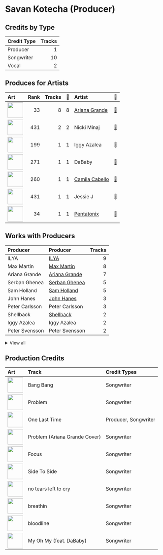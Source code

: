 # Savan Kotecha (Producer)

## Credits by Type

| Credit Type | Tracks |
|:---|---:|
| Producer | 1 |
| Songwriter | 10 |
| Vocal | 2 |

## Produces for Artists

| Art | Rank | Tracks | 💚 | Artist | 🔗 |
|:---|---:|---:|---:|:---|:---|
| <img src="https://i.scdn.co/image/ab6761610000e5eb40b5c07ab77b6b1a9075fdc0" alt="" width="50" /> | 33 | 8 | 8 | [Ariana Grande](../../artists/ariana_grande/overview.md) | [🔗](https://open.spotify.com/artist/66CXWjxzNUsdJxJ2JdwvnR) |
| <img src="https://i.scdn.co/image/ab6761610000e5eb07a50f0a9a8f11e5a1102cbd" alt="" width="50" /> | 431 | 2 | 2 | Nicki Minaj | [🔗](https://open.spotify.com/artist/0hCNtLu0JehylgoiP8L4Gh) |
| <img src="https://i.scdn.co/image/ab6761610000e5eb698a6abf2897a8fc8283cc0c" alt="" width="50" /> | 199 | 1 | 1 | Iggy Azalea | [🔗](https://open.spotify.com/artist/5yG7ZAZafVaAlMTeBybKAL) |
| <img src="https://i.scdn.co/image/ab6761610000e5ebbd6918901c1714560669f570" alt="" width="50" /> | 271 | 1 | 1 | DaBaby | [🔗](https://open.spotify.com/artist/4r63FhuTkUYltbVAg5TQnk) |
| <img src="https://i.scdn.co/image/ab6761610000e5eb76470faf6330235edbcb90a9" alt="" width="50" /> | 260 | 1 | 1 | [Camila Cabello](../../artists/camila_cabello/overview.md) | [🔗](https://open.spotify.com/artist/4nDoRrQiYLoBzwC5BhVJzF) |
| <img src="https://i.scdn.co/image/ab6761610000e5eb91f0dd753c09e051675a1ca6" alt="" width="50" /> | 431 | 1 | 1 | Jessie J | [🔗](https://open.spotify.com/artist/2gsggkzM5R49q6jpPvazou) |
| <img src="https://i.scdn.co/image/ab6761610000e5ebd910f1c80f8283f62540792b" alt="" width="50" /> | 34 | 1 | 1 | [Pentatonix](../../artists/pentatonix/overview.md) | [🔗](https://open.spotify.com/artist/26AHtbjWKiwYzsoGoUZq53) |

## Works with Producers

| Producer | Producer | Tracks |
|:---|:---|---:|
| ILYA | [ILYA](../ilya/overview.md) | 9 |
| Max Martin | [Max Martin](../max_martin/overview.md) | 8 |
| Ariana Grande | [Ariana Grande](../ariana_grande/overview.md) | 7 |
| Serban Ghenea | [Serban Ghenea](../serban_ghenea/overview.md) | 5 |
| Sam Holland | [Sam Holland](../sam_holland/overview.md) | 5 |
| John Hanes | [John Hanes](../john_hanes/overview.md) | 3 |
| Peter Carlsson | Peter Carlsson | 3 |
| Shellback | [Shellback](../shellback/overview.md) | 2 |
| Iggy Azalea | Iggy Azalea | 2 |
| Peter Svensson | Peter Svensson | 2 |


<details>
<summary>View all</summary>

| Producer | Producer | Tracks |
|:---|:---|---:|
| Nicki Minaj | Nicki Minaj | 2 |
| Noah Passovoy | Noah Passovoy | 1 |
| Carl Falk | Carl Falk | 1 |
| Giorgio Tuinfort | Giorgio Tuinfort | 1 |
| Alejandro Guillermo Marambio Altamirano | Alejandro Guillermo Marambio Altamirano | 1 |
| Louis Bell | Louis Bell | 1 |
| Rami | Rami | 1 |
| Camila Cabello | Camila Cabello | 1 |
| Alexander Kronlund | Alexander Kronlund | 1 |
| Kuk Harrell | Kuk Harrell | 1 |
| Ant Clemons | Ant Clemons | 1 |
| Gregg Rominiecki | Gregg Rominiecki | 1 |
| Eric Weaver | Eric Weaver | 1 |
| DaBaby | DaBaby | 1 |
| Rickard Göransson | Rickard Göransson (Göransson, Rickard) | 1 |
| David Guetta | David Guetta | 1 |
| Mattias Bylund | Mattias Bylund | 1 |
| Frank Dukes | Frank Dukes | 1 |

</details>


## Production Credits

| Art | Track | Credit Types |
|:---|:---|:---|
| <img src="https://i.scdn.co/image/ab67616d0000b273deec12a28d1e336c5052e9aa" alt="" width="50" /> | Bang Bang | Songwriter |
| <img src="https://i.scdn.co/image/ab67616d0000b273deec12a28d1e336c5052e9aa" alt="" width="50" /> | Problem | Songwriter |
| <img src="https://i.scdn.co/image/ab67616d0000b273deec12a28d1e336c5052e9aa" alt="" width="50" /> | One Last Time | Producer, Songwriter |
| <img src="https://i.scdn.co/image/ab67616d0000b2732aef4a2297fc883d45e6cb2b" alt="" width="50" /> | Problem (Ariana Grande Cover) | Songwriter |
| <img src="https://i.scdn.co/image/ab67616d0000b273d6ec808748fa5b0c2d3a6618" alt="" width="50" /> | Focus | Songwriter |
| <img src="https://i.scdn.co/image/ab67616d0000b273628d506d5bddb09099db242c" alt="" width="50" /> | Side To Side | Songwriter |
| <img src="https://i.scdn.co/image/ab67616d0000b273c3af0c2355c24ed7023cd394" alt="" width="50" /> | no tears left to cry | Songwriter |
| <img src="https://i.scdn.co/image/ab67616d0000b273c3af0c2355c24ed7023cd394" alt="" width="50" /> | breathin | Songwriter |
| <img src="https://i.scdn.co/image/ab67616d0000b27356ac7b86e090f307e218e9c8" alt="" width="50" /> | bloodline | Songwriter |
| <img src="https://i.scdn.co/image/ab67616d0000b2735f53c0dbe5190a0af0fa28f3" alt="" width="50" /> | My Oh My (feat. DaBaby) | Songwriter |